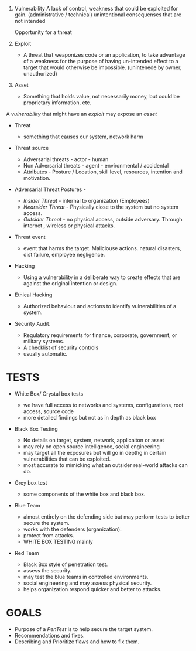 1. Vulnerability
    A lack of control, weakness that could be exploited for gain. (administrative / technical)
    unintentional consequenses that are not intended

    Opportunity for a threat

2. Exploit
    * A threat that weaponizes code or an application, to take advantage of a weakness for the purpose of having un-intended effect to a target that would otherwise be impossible. (unintenede by owner, unauthorized)

3. Asset
    * Something that holds value, not necessarily money, but could be proprietary information, etc.

A *vulnerability* that might have an *exploit* may expose an *asset*


* Threat
    * something that causes our system, network harm
    
* Threat source
    * Adversarial threats - actor - human
    * Non Adversarial threats - agent - environmental / accidental
    * Attributes - Posture / Location, skill level, resources, intention and motivation.

* Adversarial Threat Postures - 
    * *Insider Threat* - internal to organization (Employees)
    * *Nearsider Threat* - Physically close to the system but no system access.
    * *Outsider Threat* - no physical access, outside adversary. Through internet , wireless or physical attacks.

* Threat event
    * event that harms the target. Maliciouse actions. natural disasters, dist failure, employee negligence. 
    

* Hacking 
    * Using a vulnerability in a deliberate way to create effects that are against the original intention or design.

* Ethical Hacking
    * Authorized behaviour and actions to identify vulnerabilities of a system.

* Security Audit.
    * Regulatory requirements for finance, corporate, government, or military systems.
    * A checklist of security controls 
    * usually automatic.

# TESTS

* White Box/ Crystal box tests
    * we have full access to networks and systems, configurations, root access, source code
    * more detailed findings but not as in depth as black box

* Black Box Testing
    * No details on target, system, network, applicaiton or asset 
    * may rely on open source intelligence, social engineering
    * may target all the exposures but will go in depthg in certain vulnerabilities that can be exploited.
    * most accurate to mimicking what an outsider real-world attacks can do.

* Grey box test
    * some components of the white box and black box.

* Blue Team
    * almost entirely on the defending side but may perform tests to better secure the system.
    * works with the defenders (organization). 
    * protect from attacks.
    * WHITE BOX TESTING mainly

* Red Team
    * Black Box style of penetration test.
    * assess the security.
    * may test the blue teams in controlled environments.
    * social engineering and may assess physical security.
    * helps organization respond quicker and better to attacks.


# GOALS

* Purpose of a *PenTest* is to help secure the target system. 
* Recommendations and fixes.
* Describing and Prioritize flaws and how to fix them.
